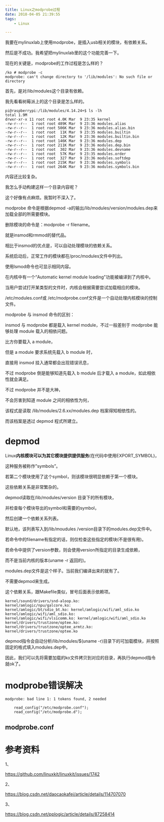 ```yaml
---
title: Linux之modprobe过程
date: 2018-04-05 21:39:55
tags:
	- Linux

---
```




我要在mylinuxlab上使用modprobe，是插入usb相关的模块，有依赖关系。

然后是不成功。我希望把mylinuxlab里的这个功能完善一下。

现在的关键是，modprobe的工作过程是怎么样的？

```
/ko # modprobe -c
modprobe: can't change directory to '/lib/modules': No such file or directory
```

首先，是对/lib/modules这个目录有依赖。

我先看看树莓派上的这个目录是怎么样的。

```
pi@raspberrypi:/lib/modules/4.14.24+$ ls -lh
total 1.9M
drwxr-xr-x 11 root root 4.0K Mar  9 23:35 kernel
-rw-r--r--  1 root root 489K Mar  9 23:36 modules.alias
-rw-r--r--  1 root root 506K Mar  9 23:36 modules.alias.bin
-rw-r--r--  1 root root  11K Mar  9 23:35 modules.builtin
-rw-r--r--  1 root root  12K Mar  9 23:36 modules.builtin.bin
-rw-r--r--  1 root root 146K Mar  9 23:36 modules.dep
-rw-r--r--  1 root root 211K Mar  9 23:36 modules.dep.bin
-rw-r--r--  1 root root  302 Mar  9 23:36 modules.devname
-rw-r--r--  1 root root  57K Mar  9 23:35 modules.order
-rw-r--r--  1 root root  327 Mar  9 23:36 modules.softdep
-rw-r--r--  1 root root 215K Mar  9 23:36 modules.symbols
-rw-r--r--  1 root root 264K Mar  9 23:36 modules.symbols.bin
```

内容还比较复杂。

我怎么手动构建这样一个目录内容呢？

这个好像有点麻烦。我暂时不深入了。



modprobe 命令是根据depmod -a的输出/lib/modules/version/modules.dep来加载全部的所需要模块。

删除模块的命令是：modprobe -r filename。

就是insmod和rmmod的替代品。

相比于insmod的优点是，可以自动处理模块的依赖关系。



系统启动后，正常工作的模块都在/proc/modules文件中列出。

使用lsmod命令也可显示相同内容。

在内核中有一个“Automatic kernel module loading"功能被编译到了内核中。

当用户尝试打开某类型的文件时，内核会根据需要尝试加载相应的模块。

/etc/modules.conf或 /etc/modprobe.conf文件是一个自动处理内核模块的控制文件。





modprobe 与 insmod 命令的区别：

insmod 与 modprobe 都是载入 kernel module，不过一般差别于 modprobe 能够处理 module 载入的相依问题。

比方你要载入 a module，

但是 a module 要求系统先载入 b module 时，

直接用 insmod 挂入通常都会出现错误讯息，

不过 modprobe 倒是能够知道先载入 b module 后才载入 a module，如此相依性就会满足。

不过 modprobe 并不是大神，

不会厉害到知道 module 之间的相依性为何，

该程式是读取 /lib/modules/2.6.xx/modules.dep 档案得知相依性的。

而该档案是透过 depmod 程式所建立。







# depmod

Linux**内核模块可以为其它模块提供提供服务**(在代码中使用EXPORT_SYMBOL)，

这种服务被称作”symbols”。

若第二个模块使用了这个symbol，则该模块很明显依赖于第一个模块。

这些依赖关系是非常繁杂的。

depmod读取在/lib/modules/version 目录下的所有模块，

并检查每个模块导出的symbol和需要的symbol，

然后创建一个依赖关系列表。

默认地，该列表写入到/lib/moudules /version目录下的modules.dep文件中。

若命令中的filename有指定的话，则仅检查这些指定的模块(不是很有用)。

若命令中提供了version参数，则会使用version所指定的目录生成依赖，

而不是当前内核的版本(uname -r 返回的)。

modules.dep文件是这个样子。当前我们编译出来的就有了。

不需要depmod来生成。

这个依赖关系，跟Makefile类似，冒号后面表示依赖项。

```
kernel/sound/drivers/snd-aloop.ko:
kernel/amlogic/npu/galcore.ko:
kernel/amlogic/bt/sdio_bt.ko: kernel/amlogic/wifi/aml_sdio.ko
kernel/amlogic/wifi/aml_sdio.ko:
kernel/amlogic/wifi/vlsicomm.ko: kernel/amlogic/wifi/aml_sdio.ko
kernel/drivers/trustzone/optee.ko:
kernel/drivers/trustzone/optee_armtz.ko: kernel/drivers/trustzone/optee.ko
```



depmod指令会自动分析/lib/modules/$(uname -r)目录下的可加载模块，并按照固定的格式填入modules.dep中。

因此，我们可以先将需要加载的ko文件拷贝到对应的目录，再执行depmod指令就ok了。

# modprobe错误解决

```
modprobe: bad line 1: 1 tokens found, 2 needed
```

```
	read_config("/etc/modprobe.conf");
	read_config("/etc/modprobe.d");

```

## modprobe.conf



# 参考资料

1、

https://github.com/linuxkit/linuxkit/issues/1742

2、

https://blog.csdn.net/daocaokafei/article/details/114707070

3、

https://blog.csdn.net/pplogic/article/details/87258414